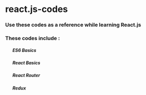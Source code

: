 # react.js-codes

### Use these codes as a reference while learning React.js

### These codes include :

##### &nbsp;&nbsp;&nbsp;&nbsp;&nbsp;&nbsp; ES6 Basics

##### &nbsp;&nbsp;&nbsp;&nbsp;&nbsp;&nbsp; React Basics

##### &nbsp;&nbsp;&nbsp;&nbsp;&nbsp;&nbsp; React Router

##### &nbsp;&nbsp;&nbsp;&nbsp;&nbsp;&nbsp; Redux
